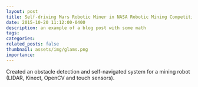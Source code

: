 ```yaml
---
layout: post
title: Self-driving Mars Robotic Miner in NASA Robotic Mining Competition 2018
date: 2015-10-20 11:12:00-0400
description: an example of a blog post with some math
tags: 
categories:
related_posts: false
thumbnail: assets/img/glams.png
importance:
---
```

Created an obstacle detection and self-navigated system for a mining robot (LIDAR, Kinect, OpenCV and touch sensors).